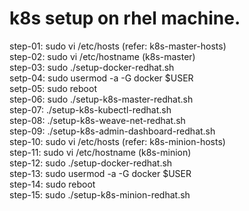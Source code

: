 # k8s setup on rhel machine.

step-01: sudo vi /etc/hosts    (refer: k8s-master-hosts)  
step-02: sudo vi /etc/hostname (k8s-master)  
step-03: sudo ./setup-docker-redhat.sh  
setp-04: sudo usermod -a -G docker $USER  
setp-05: sudo reboot  
step-06: sudo ./setup-k8s-master-redhat.sh  
step-07: ./setup-k8s-kubectl-redhat.sh  
step-08: ./setup-k8s-weave-net-redhat.sh  
step-09: ./setup-k8s-admin-dashboard-redhat.sh  
step-10: sudo vi /etc/hosts    (refer: k8s-minion-hosts)  
step-11: sudo vi /etc/hostname (k8s-minion)  
step-12: sudo ./setup-docker-redhat.sh  
step-13: sudo usermod -a -G docker $USER  
step-14: sudo reboot  
step-15: sudo ./setup-k8s-minion-redhat.sh
